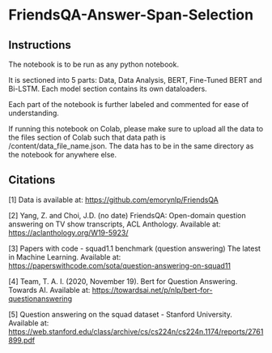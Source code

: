 # FriendsQA-Answer-Span-Selection

## Instructions

The notebook is to be run as any python notebook.

It is sectioned into 5 parts: Data, Data Analysis, BERT, Fine-Tuned BERT and Bi-LSTM. Each model section contains its own dataloaders. 

Each part of the notebook is further labeled and commented for ease of understanding. 

If running this notebook on Colab, please make sure to upload all the data to the files section of Colab such that data path is /content/data_file_name.json. The data has to be in the same directory as the notebook for anywhere else.

## Citations

[1] Data is available at: https://github.com/emorynlp/FriendsQA

[2] Yang, Z. and Choi, J.D. (no date) FriendsQA: Open-domain question answering on TV show transcripts, ACL Anthology. Available at: https://aclanthology.org/W19-5923/

[3] Papers with code - squad1.1 benchmark (question answering) The latest in Machine Learning. Available at: https://paperswithcode.com/sota/question-answering-on-squad11

[4] Team, T. A. I. (2020, November 19). Bert for Question Answering. Towards AI. Available at: https://towardsai.net/p/nlp/bert-for-questionanswering 

[5] Question answering on the squad dataset - Stanford University. Available at: https://web.stanford.edu/class/archive/cs/cs224n/cs224n.1174/reports/2761899.pdf 
